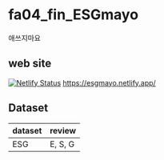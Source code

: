 # fa04_fin_ESGmayo
애쓰지마요

## web site
[![Netlify Status](https://api.netlify.com/api/v1/badges/f3c8db6d-91c2-46d4-a8f1-fdd78b0bc93a/deploy-status)](https://app.netlify.com/sites/esgmayo/deploys)
https://esgmayo.netlify.app/

## Dataset
| dataset | review |
|---------|--------|
| ESG     | E, S, G|
